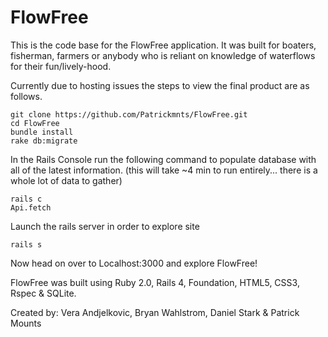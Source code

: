 # FlowFree

This is the code base for the FlowFree application.  It was built for boaters, fisherman, farmers or anybody who is reliant on knowledge of waterflows for their fun/lively-hood.

Currently due to hosting issues the steps to view the final product are as follows.

    git clone https://github.com/Patrickmnts/FlowFree.git
    cd FlowFree
    bundle install
    rake db:migrate

In the Rails Console run the following command to populate database with all of the latest information.
(this will take ~4 min to run entirely... there is a whole lot of data to gather)

    rails c
    Api.fetch

Launch the rails server in order to explore site

    rails s

Now head on over to Localhost:3000 and explore FlowFree!


FlowFree was built using Ruby 2.0, Rails 4, Foundation, HTML5, CSS3, Rspec & SQLite.

Created by: Vera Andjelkovic, Bryan Wahlstrom, Daniel Stark & Patrick Mounts
